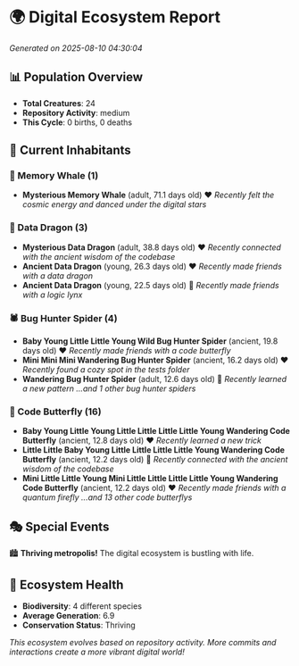 # 🌍 Digital Ecosystem Report
*Generated on 2025-08-10 04:30:04*

## 📊 Population Overview
- **Total Creatures**: 24
- **Repository Activity**: medium
- **This Cycle**: 0 births, 0 deaths

## 👥 Current Inhabitants

### 🐋 Memory Whale (1)
- **Mysterious Memory Whale** (adult, 71.1 days old) ❤️
  *Recently felt the cosmic energy and danced under the digital stars*

### 🐉 Data Dragon (3)
- **Mysterious Data Dragon** (adult, 38.8 days old) ❤️
  *Recently connected with the ancient wisdom of the codebase*
- **Ancient Data Dragon** (young, 26.3 days old) ❤️
  *Recently made friends with a data dragon*
- **Ancient Data Dragon** (young, 22.5 days old) 💛
  *Recently made friends with a logic lynx*

### 🕷️ Bug Hunter Spider (4)
- **Baby Young Little Little Young Wild Bug Hunter Spider** (ancient, 19.8 days old) ❤️
  *Recently made friends with a code butterfly*
- **Mini Mini Mini Wandering Bug Hunter Spider** (ancient, 16.2 days old) ❤️
  *Recently found a cozy spot in the tests folder*
- **Wandering Bug Hunter Spider** (adult, 12.6 days old) 💛
  *Recently learned a new pattern*
  *...and 1 other bug hunter spiders*

### 🦋 Code Butterfly (16)
- **Baby Young Little Young Little Little Little Little Young Wandering Code Butterfly** (ancient, 12.8 days old) ❤️
  *Recently learned a new trick*
- **Little Little Baby Young Little Little Little Little Young Wandering Code Butterfly** (ancient, 12.2 days old) 💛
  *Recently connected with the ancient wisdom of the codebase*
- **Mini Little Little Young Mini Little Little Little Little Young Wandering Code Butterfly** (ancient, 12.2 days old) ❤️
  *Recently made friends with a quantum firefly*
  *...and 13 other code butterflys*

## 🎭 Special Events

🏙️ **Thriving metropolis!** The digital ecosystem is bustling with life.

## 🔬 Ecosystem Health
- **Biodiversity**: 4 different species
- **Average Generation**: 6.9
- **Conservation Status**: Thriving

*This ecosystem evolves based on repository activity. More commits and interactions create a more vibrant digital world!*